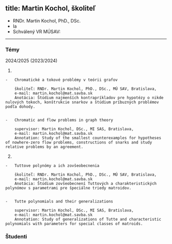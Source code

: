 title: Martin Kochol, školiteľ 
---

* RNDr. Martin Kochol, PhD., DSc.        
* Ia 
* Schválený VR MÚSAV: 


---

### Témy

2024/2025 (2023/2024)    

1.    

    -   Chromatické a tokové problémy v teórii grafov    

        školiteľ: RNDr. Martin Kochol, PhD., DSc., MÚ SAV, Bratislava,    
        e-mail: martin.kochol@mat.savba.sk    
        Anotácia: Štúdium najmenších kontrapríkladov pre hypotézy o nikde nulových tokoch, konštrukcie snarkov a štúdium príbuzných problémov podľa dohody.    


    -   Chromatic and flow problems in graph theory    

        supervisor: Martin Kochol, DSc., MI SAS, Bratislava,    
        e-mail: martin.kochol@mat.savba.sk    
        Annotation: Study of the smallest counterexamples for hypotheses of nowhere-zero flow problems, constructions of snarks and study relative problems by an agreement.


2.    
    
    -   Tuttove polynómy a ich zovšeobecnenia    

        školiteľ: RNDr. Martin Kochol, PhD., DSc., MÚ SAV, Bratislava,    
        e-mail: martin.kochol@mat.savba.sk    
        Anotácia: Štúdium zovšeobecnení Tuttových a charakteristických polynómov s parametrami pre špeciálne triedy matroidov.
    
    
    -   Tutte polynomials and their generalizations    
    
        supervisor: Martin Kochol, DSc., MI SAS, Bratislava,    
        e-mail: martin.kochol@mat.savba.sk    
        Annotation: Study of generalizations of Tutte and characteristic polynomials with parameters for special classes of matroids.
    
    

### Študenti   



